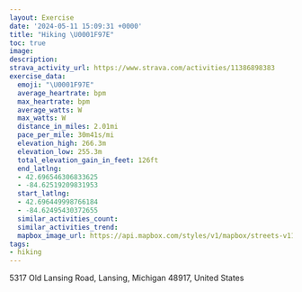 ```yaml
---
layout: Exercise
date: '2024-05-11 15:09:31 +0000'
title: "Hiking \U0001F97E"
toc: true
image:
description:
strava_activity_url: https://www.strava.com/activities/11386898383
exercise_data:
  emoji: "\U0001F97E"
  average_heartrate: bpm
  max_heartrate: bpm
  average_watts: W
  max_watts: W
  distance_in_miles: 2.01mi
  pace_per_mile: 30m41s/mi
  elevation_high: 266.3m
  elevation_low: 255.3m
  total_elevation_gain_in_feet: 126ft
  end_latlng:
  - 42.696546306833625
  - -84.62519209831953
  start_latlng:
  - 42.696449998766184
  - -84.62495430372655
  similar_activities_count:
  similar_activities_trend:
  mapbox_image_url: https://api.mapbox.com/styles/v1/mapbox/streets-v11/static/path-5+787af2-1.0(a~qcGf_ocOESI%5B_%40YAI%3FIDMTIjA%40D%40%40D%40EZB%3FKDIPG%60%40Ex%40Jb%40K%5ENZF%5CMXC%60%40Z%5CBfAOFAF%3FPFNRp%40f%40Zj%40VZRB%60AXd%40b%40%5Cj%40NLLXb%40b%40f%40PPAb%40a%40LEJAf%40%5CZBBF%3FFKsA%40%5DDWFeA%3Fa%40FM%40OHc%40FO%40%40DABK%3FJAUFKBa%40HQB%3F%40HAGDC%40%5BJc%40%40YRKPAR%3FAHF_%40CEKDYVIDO%40%5BCKCM%40c%40WGIGMGW%3FQBMJCJBHRTLFEHAVABANu%40FOMa%40KAKEWWQCUREICADSE%40%40P%40EM%40KEK%3FOCC%40AAEFDIAOBICKCEB%3FE%40B%3FDIF%7D%40CMDEEABDAWAAIDC%3FGYIKSOEMDBVVLR%3FJ%3FC%40%3FOQKEW%5DICJ%7C%40DRELA%3F%40ABBDVRFJP%40LG%60%40HLH%5CALG%60%40FJJBBBDT%3FNAXMNM%40QEKKOYGOGo%40GOGGE%40EDAFHNHDH%40DDBH%3Ff%40BDJBF%5CCTO%5CETA%60%40IRKBSAUHEFGDICQB%5BOEQDUCUBYABKIW%3FEBCHKByA%40UKQOMYMGi%40zBG%60%40IV%3FLED%40%40MFsCRKA_%40YWGURQFa%40AgADWAC%3FCIGTIDo%40E%5D%3FMA%5DDCJ%40Lb%40h%40V%7C%40Fb%40%3FZCJ),pin-s-s+e5b22e(-84.6234,42.69553),pin-s-f+89ae00(-84.62393000000004,42.69539999999998)/auto/800x800?access_token=pk.eyJ1Ijoiam9zaGJlY2ttYW4iLCJhIjoiY205eWR2aDd1MWZ6djJrbXc4a3M0bWZleiJ9.XiG9OWkNcZk2QzjJbxLB4A
tags:
- hiking
---
```




5317 Old Lansing Road, Lansing, Michigan 48917, United States
